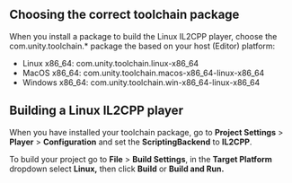 ## Choosing the correct toolchain package

When you install a package to build the Linux IL2CPP player, choose the com.unity.toolchain.* package the based on your host (Editor) platform:

- Linux x86_64: com.unity.toolchain.linux-x86_64
- MacOS x86_64: com.unity.toolchain.macos-x86_64-linux-x86_64
- Windows x86_64: com.unity.toolchain.win-x86_64-linux-x86_64

## Building a Linux IL2CPP player

When you have installed your toolchain package, go to **Project Settings** &gt; **Player** &gt; **Configuration** and set the **ScriptingBackend** to **IL2CPP**.

To build your project go to **File** &gt; **Build Settings**, in the **Target Platform** dropdown select **Linux,** then click **Build** or **Build and Run.** 

